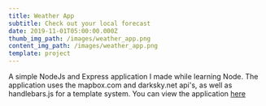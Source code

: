 ```yaml
---
title: Weather App
subtitle: Check out your local forecast
date: 2019-11-01T05:00:00.000Z
thumb_img_path: /images/weather_app.png
content_img_path: /images/weather_app.png
template: project
---
```

A simple NodeJs and Express application I made while learning Node. The application uses the mapbox.com and darksky.net api's, as well as handlebars.js for a template system.  You can view the application [here](https://nguyen-application-weather.herokuapp.com/)
